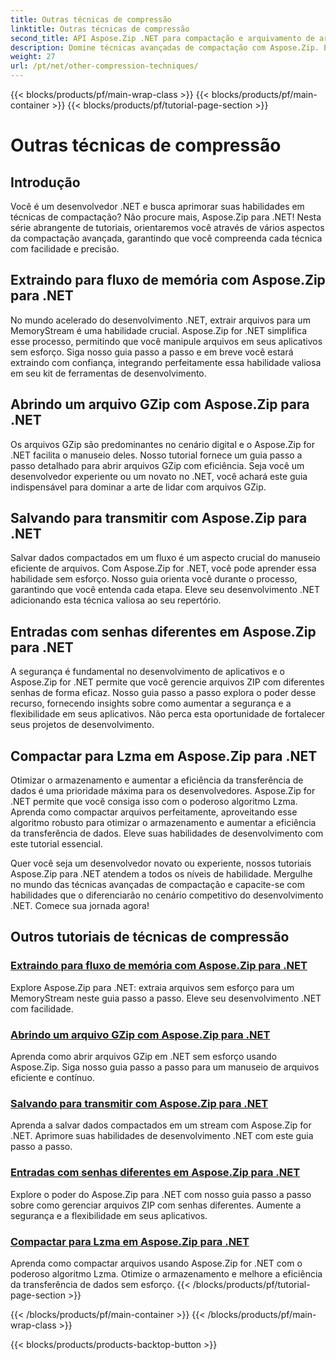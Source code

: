 ```yaml
---
title: Outras técnicas de compressão
linktitle: Outras técnicas de compressão
second_title: API Aspose.Zip .NET para compactação e arquivamento de arquivos
description: Domine técnicas avançadas de compactação com Aspose.Zip. Eleve suas habilidades de desenvolvimento, desde a extração para fluxo de memória até a otimização do armazenamento com compactação Lzma.
weight: 27
url: /pt/net/other-compression-techniques/
---
```


{{< blocks/products/pf/main-wrap-class >}}
{{< blocks/products/pf/main-container >}}
{{< blocks/products/pf/tutorial-page-section >}}

# Outras técnicas de compressão


## Introdução

Você é um desenvolvedor .NET e busca aprimorar suas habilidades em técnicas de compactação? Não procure mais, Aspose.Zip para .NET! Nesta série abrangente de tutoriais, orientaremos você através de vários aspectos da compactação avançada, garantindo que você compreenda cada técnica com facilidade e precisão.

## Extraindo para fluxo de memória com Aspose.Zip para .NET

No mundo acelerado do desenvolvimento .NET, extrair arquivos para um MemoryStream é uma habilidade crucial. Aspose.Zip for .NET simplifica esse processo, permitindo que você manipule arquivos em seus aplicativos sem esforço. Siga nosso guia passo a passo e em breve você estará extraindo com confiança, integrando perfeitamente essa habilidade valiosa em seu kit de ferramentas de desenvolvimento.

## Abrindo um arquivo GZip com Aspose.Zip para .NET

Os arquivos GZip são predominantes no cenário digital e o Aspose.Zip for .NET facilita o manuseio deles. Nosso tutorial fornece um guia passo a passo detalhado para abrir arquivos GZip com eficiência. Seja você um desenvolvedor experiente ou um novato no .NET, você achará este guia indispensável para dominar a arte de lidar com arquivos GZip.

## Salvando para transmitir com Aspose.Zip para .NET

Salvar dados compactados em um fluxo é um aspecto crucial do manuseio eficiente de arquivos. Com Aspose.Zip for .NET, você pode aprender essa habilidade sem esforço. Nosso guia orienta você durante o processo, garantindo que você entenda cada etapa. Eleve seu desenvolvimento .NET adicionando esta técnica valiosa ao seu repertório.

## Entradas com senhas diferentes em Aspose.Zip para .NET

A segurança é fundamental no desenvolvimento de aplicativos e o Aspose.Zip for .NET permite que você gerencie arquivos ZIP com diferentes senhas de forma eficaz. Nosso guia passo a passo explora o poder desse recurso, fornecendo insights sobre como aumentar a segurança e a flexibilidade em seus aplicativos. Não perca esta oportunidade de fortalecer seus projetos de desenvolvimento.

## Compactar para Lzma em Aspose.Zip para .NET

Otimizar o armazenamento e aumentar a eficiência da transferência de dados é uma prioridade máxima para os desenvolvedores. Aspose.Zip for .NET permite que você consiga isso com o poderoso algoritmo Lzma. Aprenda como compactar arquivos perfeitamente, aproveitando esse algoritmo robusto para otimizar o armazenamento e aumentar a eficiência da transferência de dados. Eleve suas habilidades de desenvolvimento com este tutorial essencial.

Quer você seja um desenvolvedor novato ou experiente, nossos tutoriais Aspose.Zip para .NET atendem a todos os níveis de habilidade. Mergulhe no mundo das técnicas avançadas de compactação e capacite-se com habilidades que o diferenciarão no cenário competitivo do desenvolvimento .NET. Comece sua jornada agora!
## Outros tutoriais de técnicas de compressão
### [Extraindo para fluxo de memória com Aspose.Zip para .NET](./extract-to-memory-stream/)
Explore Aspose.Zip para .NET: extraia arquivos sem esforço para um MemoryStream neste guia passo a passo. Eleve seu desenvolvimento .NET com facilidade.
### [Abrindo um arquivo GZip com Aspose.Zip para .NET](./open-gzip-archive/)
Aprenda como abrir arquivos GZip em .NET sem esforço usando Aspose.Zip. Siga nosso guia passo a passo para um manuseio de arquivos eficiente e contínuo.
### [Salvando para transmitir com Aspose.Zip para .NET](./save-to-stream/)
Aprenda a salvar dados compactados em um stream com Aspose.Zip for .NET. Aprimore suas habilidades de desenvolvimento .NET com este guia passo a passo.
### [Entradas com senhas diferentes em Aspose.Zip para .NET](./entries-with-different-passwords/)
Explore o poder do Aspose.Zip para .NET com nosso guia passo a passo sobre como gerenciar arquivos ZIP com senhas diferentes. Aumente a segurança e a flexibilidade em seus aplicativos. 
### [Compactar para Lzma em Aspose.Zip para .NET](./compress-to-lzma/)
Aprenda como compactar arquivos usando Aspose.Zip for .NET com o poderoso algoritmo Lzma. Otimize o armazenamento e melhore a eficiência da transferência de dados sem esforço.
{{< /blocks/products/pf/tutorial-page-section >}}

{{< /blocks/products/pf/main-container >}}
{{< /blocks/products/pf/main-wrap-class >}}

{{< blocks/products/products-backtop-button >}}
